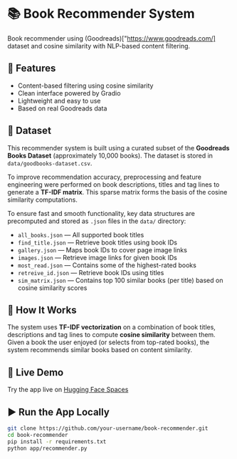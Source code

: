 # 📚 **Book Recommender System**

Book recommender using (Goodreads)["https://www.goodreads.com/] dataset and cosine similarity with NLP-based content filtering.

## 🚀 **Features**

- Content-based filtering using cosine similarity
- Clean interface powered by Gradio
- Lightweight and easy to use
- Based on real Goodreads data

## 📁 **Dataset**

This recommender system is built using a curated subset of the **Goodreads Books Dataset** (approximately 10,000 books). The dataset is stored in `data/goodbooks-dataset.csv`.

To improve recommendation accuracy, preprocessing and feature engineering were performed on book descriptions, titles and tag lines to generate a **TF-IDF matrix**. This sparse matrix forms the basis of the cosine similarity computations.

To ensure fast and smooth functionality, key data structures are precomputed and stored as `.json` files in the `data/` directory:

- `all_books.json` — All supported book titles
- `find_title.json` — Retrieve book titles using book IDs
- `gallery.json` — Maps book IDs to cover page image links
- `images.json` — Retrieve image links for given book IDs
- `most_read.json` — Contains some of the highest-rated books
- `retreive_id.json` — Retrieve book IDs using titles
- `sim_matrix.json` — Contains top 100 similar books (per title) based on cosine similarity scores

## 🧠 How It Works

The system uses **TF-IDF vectorization** on a combination of book titles, descriptions and tag lines to compute **cosine similarity** between them. Given a book the user enjoyed (or selects from top-rated books), the system recommends similar books based on content similarity.

## 🔗 Live Demo

Try the app live on [Hugging Face Spaces](https://huggingface.co/spaces/mrthiuri/book_recommender)

## ▶️ Run the App Locally

```bash
git clone https://github.com/your-username/book-recommender.git
cd book-recommender
pip install -r requirements.txt
python app/recommender.py
